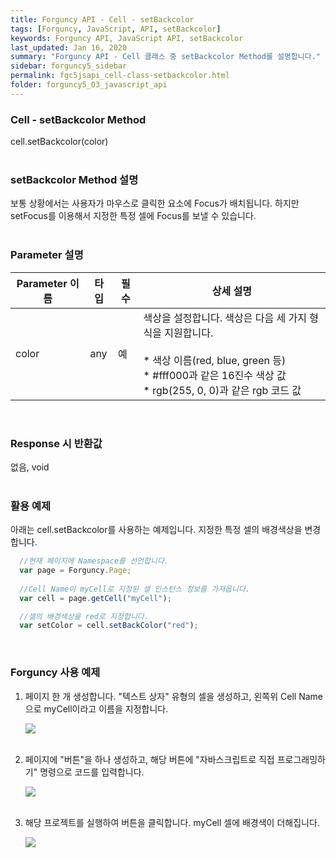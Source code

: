 ```yaml
---
title: Forguncy API - Cell - setBackcolor
tags: [Forguncy, JavaScript, API, setBackcolor]
keywords: Forguncy API, JavaScript API, setBackcolor
last_updated: Jan 16, 2020
summary: "Forguncy API - Cell 클래스 중 setBackcolor Method를 설명합니다."
sidebar: forguncy5_sidebar
permalink: fgc5jsapi_cell-class-setbackcolor.html
folder: forguncy5_03_javascript_api
---
```


### Cell - setBackcolor Method
cell.setBackcolor(color)
<br /><br />

### setBackcolor Method 설명
보통 상황에서는 사용자가 마우스로 클릭한 요소에 Focus가 배치됩니다. 하지만 setFocus를 이용해서 지정한 특정 셀에 Focus를 보낼 수 있습니다.
<br /><br />

### Parameter 설명

| Parameter 이름 | 타입 | 필수 | 상세 설명 |
| --- | --- | --- | --- |
| color | any | 예 | 색상을 설정합니다. 색상은 다음 세 가지 형식을 지원합니다. <br /><br />* 색상 이름(red, blue, green 등)<br />* #fff000과 같은 16진수 색상 값<br />* rgb(255, 0, 0)과 같은 rgb 코드 값 |

<br />

### Response 시 반환값
없음, void
<br /><br />

### 활용 예제
아래는 cell.setBackcolor를 사용하는 예제입니다. 지정한 특정 셀의 배경색상을 변경합니다.
<br />

~~~javascript
  //현재 페이지에 Namespace를 선언합니다.
  var page = Forguncy.Page;
  
  //Cell Name이 myCell로 지정된 셀 인스턴스 정보를 가져옵니다.
  var cell = page.getCell("myCell");

  //셀의 배경색상을 red로 지정합니다.
  var setColor = cell.setBackColor("red");
~~~

<br />

### Forguncy 사용 예제

1. 페이지 한 개 생성합니다. "텍스트 상자" 유형의 셀을 생성하고, 왼쪽위 Cell Name으로 myCell이라고 이름을 지정합니다.

    ![]({{site.url}}/images/forguncy5/ex-ss_cell-setbackcolor01.png)
    <br /><br />

2. 페이지에 "버튼"을 하나 생성하고, 해당 버튼에 "자바스크립트로 직접 프로그래밍하기" 명령으로 코드를 입력합니다.

    ![]({{site.url}}/images/forguncy5/ex-ss_cell-setbackcolor02.png)
    <br /><br />

3. 해당 프로젝트를 실행하여 버튼을 클릭합니다. myCell 셀에 배경색이 더해집니다.

    ![]({{site.url}}/images/forguncy5/ex-ss_cell-setbackcolor03.gif)

<br /><br />

